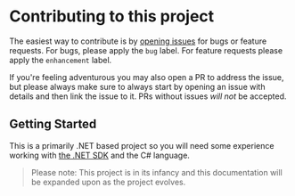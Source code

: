 # Contributing to this project

The easiest way to contribute is by [opening issues](https://github.com/hackedbrain/ikspoz/issues)
for bugs or feature requests. For bugs, please apply the `bug` label. For
feature requests please apply the `enhancement` label.

If you're feeling adventurous you may also open a PR to address the issue, but
please always make sure to always start by opening an issue with details and
then link the issue to it. PRs without issues _will not_ be accepted.

## Getting Started

This is a primarily .NET based project so you will need some experience working
with [the .NET SDK](https://dotnet.microsoft.com/) and the C# language.

> Please note: This project is in its infancy and this documentation will be
> expanded upon as the project evolves.
